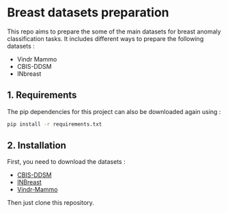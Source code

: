 # Breast datasets preparation

This repo aims to prepare the some of the main datasets for breast anomaly classification tasks.
It includes different ways to prepare the following datasets : 

- Vindr Mammo
- CBIS-DDSM
- INbreast

## 1. Requirements

The pip dependencies for this project can also be downloaded again using :

```bash
pip install -r requirements.txt
```

## 2. Installation

First, you need to download the datasets :

- [CBIS-DDSM](https://www.cancerimagingarchive.net/collection/cbis-ddsm/)
- [INBreast](https://www.kaggle.com/datasets/tommyngx/inbreast2012)
- [Vindr-Mammo](https://physionet.org/content/vindr-mammo/)

Then just clone this repository.
